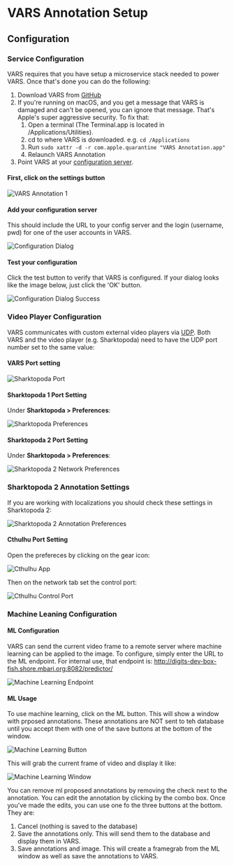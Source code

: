 # VARS Annotation Setup

## Configuration

### Service Configuration

VARS requires that you have setup a microservice stack needed to power VARS. Once that's done you can do the following:

1. Download VARS from [GitHub](https://github.com/mbari-media-management/vars-annotation/releases)
2. If you're running on macOS, and you get a message that VARS is damaged and can't be opened, you can ignore that message. That's Apple's super aggressive security. To fix that:
    1. Open a terminal (The Terminal.app is located in /Applications/Utilities).
    2. cd to where VARS is downloaded. e.g. `cd /Applications`
    3. Run `sudo xattr -d -r com.apple.quarantine "VARS Annotation.app"`
    4. Relaunch VARS Annotation
3. Point VARS at your [configuration server](https://github.com/mbari-media-management/raziel).

#### First, click on the settings button

![VARS Annotation 1](assets/images/VARSAnnotation1.jpeg)

#### Add your configuration server

This should include the URL to your config server and the login (username, pwd) for one of the user accounts in VARS.

![Configuration Dialog](assets/images/ConfigServerDialog.png)

#### Test your configuration

Click the test button to verify that VARS is configured. If your dialog looks like the image below, just click the 'OK' button.

![Configuration Dialog Success](assets/images/ConfigServerDialogSuccess.png)

### Video Player Configuration

VARS communicates with custom external video players via [UDP](https://en.wikipedia.org/wiki/User_Datagram_Protocol). Both VARS and the video player (e.g. Sharktopoda) need to have the UDP port number set to the same value:

#### VARS Port setting

![Sharktopoda Port](assets/images/SharktopodaDialogPort.png)

#### Sharktopoda 1 Port Setting

Under __Sharktopoda > Preferences__:

![Sharktopoda Preferences](assets/images/SharktopodaPrefs.png)

#### Sharktopoda 2 Port Setting

Under __Sharktopoda > Preferences__:

![Sharktopoda 2 Network Preferences](assets/images/Sharktopoda2NetworkPrefs.png)

### Sharktopoda 2 Annotation Settings

If you are working with localizations you should check these settings in Sharktopoda 2:

![Sharktopoda 2 Annotation Preferences](assets/images/Sharktopoda2AnnotationPrefs.png)

#### Cthulhu Port Setting

Open the prefereces by clicking on the gear icon:

![Cthulhu App](assets/images/CthulhuControlsPrefs.jpeg)

Then on the network tab set the control port:

![Cthulhu Control Port](assets/images/CthulhuPrefsNetworkPort.jpeg)

### Machine Leaning Configuration

#### ML Configuration

VARS can send the current video frame to a remote server where machine learning can be applied to the image. To configure, simply enter the URL to the ML endpoint. For internal use, that endpoint is: <http://digits-dev-box-fish.shore.mbari.org:8082/predictor/>

![Machine Learning Endpoint](assets/images/MachineLearningConfiguration.png)

#### ML Usage

To use machine learning, click on the ML button. This will show a window with prposed annotations. These annotations are NOT sent to teh database until you accept them with one of the save buttons at the bottom of the window.

![Machine Learning Button](assets/images/MachineLearningButton.png)

This will grab the current frame of video and display it like:

![Machine Learning Window](assets/images/MLDisplay.png)

You can remove ml proposed annotations by removing the check next to the annotation. You can edit the annotation by clicking by the combo box. Once you've made the edits, you can use one fo the three buttons at the bottom. They are:

1. Cancel (nothing is saved to the database)
2. Save the annotations only. This will send them to the database and display them in VARS.
3. Save annotations and image. This will create a framegrab from the ML window as well as save the annotations to VARS.

